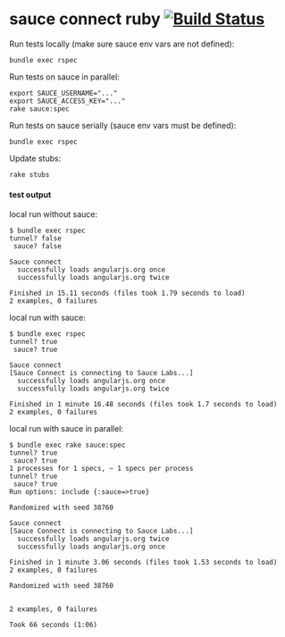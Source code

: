 # sauce connect ruby [![Build Status](https://travis-ci.org/bootstraponline/sauce_connect_ruby.svg?branch=master)](https://travis-ci.org/bootstraponline/sauce_connect_ruby)

Run tests locally (make sure sauce env vars are not defined):

`bundle exec rspec`

Run tests on sauce in parallel:

```
export SAUCE_USERNAME="..."
export SAUCE_ACCESS_KEY="..."
rake sauce:spec
```

Run tests on sauce serially (sauce env vars must be defined):

`bundle exec rspec`

Update stubs:

```
rake stubs
```

#### test output

local run without sauce:

```
$ bundle exec rspec
tunnel? false
 sauce? false

Sauce connect
  successfully loads angularjs.org once
  successfully loads angularjs.org twice

Finished in 15.11 seconds (files took 1.79 seconds to load)
2 examples, 0 failures
```

local run with sauce:

```
$ bundle exec rspec
tunnel? true
 sauce? true

Sauce connect
[Sauce Connect is connecting to Sauce Labs...]
  successfully loads angularjs.org once
  successfully loads angularjs.org twice

Finished in 1 minute 16.48 seconds (files took 1.7 seconds to load)
2 examples, 0 failures
```

local run with sauce in parallel:

```
$ bundle exec rake sauce:spec
tunnel? true
 sauce? true
1 processes for 1 specs, ~ 1 specs per process
tunnel? true
 sauce? true
Run options: include {:sauce=>true}

Randomized with seed 38760

Sauce connect
[Sauce Connect is connecting to Sauce Labs...]
  successfully loads angularjs.org twice
  successfully loads angularjs.org once

Finished in 1 minute 3.06 seconds (files took 1.53 seconds to load)
2 examples, 0 failures

Randomized with seed 38760


2 examples, 0 failures

Took 66 seconds (1:06)
```
